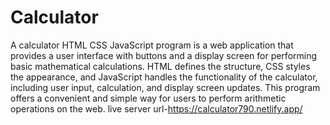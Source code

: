 # Calculator
A calculator HTML CSS JavaScript program is a web application that provides a user interface with buttons and a display screen for performing basic mathematical calculations. HTML defines the structure, CSS styles the appearance, and JavaScript handles the functionality of the calculator, including user input, calculation, and display screen updates. This program offers a convenient and simple way for users to perform arithmetic operations on the web.
live server url-https://calculator790.netlify.app/
